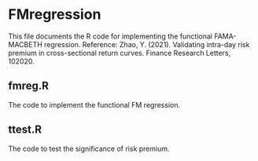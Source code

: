 # FMregression
This file documents the R code for implementing the functional FAMA-MACBETH regression.
Reference: Zhao, Y. (2021). Validating intra-day risk premium in cross-sectional return curves. Finance Research Letters, 102020.

## fmreg.R
The code to implement the functional FM regression.

## ttest.R
The code to test the significance of risk premium.

